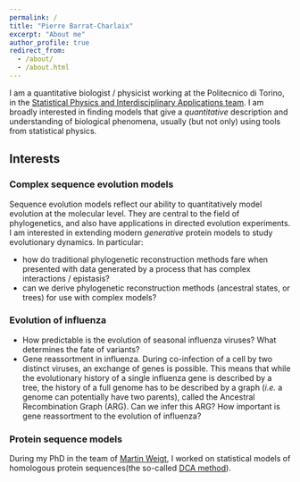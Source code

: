 ```yaml
---
permalink: /
title: "Pierre Barrat-Charlaix"
excerpt: "About me"
author_profile: true
redirect_from: 
  - /about/
  - /about.html
---
```


I am a quantitative biologist / physicist working at the Politecnico di Torino, in the [Statistical Physics and Interdisciplinary Applications team](https://www.disat.polito.it/research/research_groups/cmpcs/statistical_physics_and_interdisciplinary_applications). I am broadly interested in finding models that give a *quantitative* description and understanding of biological phenomena, usually (but not only) using tools from statistical physics. 

## Interests

### Complex sequence evolution models
Sequence evolution models reflect our ability to quantitatively model evolution at the molecular level. 
They are central to the field of phylogenetics, and also have applications in directed evolution experiments.   
I am interested in extending modern *generative* protein models to study evolutionary dynamics.
In particular: 
- how do traditional phylogenetic reconstruction methods fare when presented with data generated by a process that has complex interactions / epistasis? 
- can we derive phylogenetic reconstruction methods (ancestral states, or trees) for use with complex models? 

### Evolution of influenza 
- How predictable is the evolution of seasonal influenza viruses? What determines the fate of variants? 
- Gene reassortment in influenza. During co-infection of a cell by two distinct viruses, an exchange of genes is possible. This means that while the evolutionary history of a single influenza gene is described by a tree, the history of a full genome has to be described by a graph (*i.e.* a genome can potentially have two parents), called the Ancestral Recombination Graph (ARG). 
  Can we infer this ARG? How important is gene reassortment to the evolution of influenza? 

### Protein sequence models
During my PhD in the team of [Martin Weigt](http://www.lcqb.upmc.fr/StatGenomicsBiolPhys), I worked on statistical models of homologous protein sequences(the so-called [DCA method](https://en.wikipedia.org/wiki/Direct_coupling_analysis)).  
